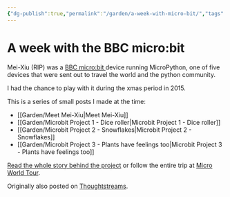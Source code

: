 ```yaml
---
{"dg-publish":true,"permalink":"/garden/a-week-with-micro-bit/","tags":["python","embedded","microbit"],"created":"2024-03-01T17:13:50.534+01:00","updated":"2024-03-03T11:41:50.188+01:00"}
---
```


# A week with the BBC micro:bit

Mei-Xiu (RIP) was a [BBC micro:bit ](https://www.bbc.co.uk/mediacentre/mediapacks/microbit)device running MicroPython, one of five devices that were sent out to travel the world and the python community.

I had the chance to play with it during the xmas period in 2015.

This is a series of small posts I made at the time:
* [[Garden/Meet Mei-Xiu\|Meet Mei-Xiu]]
* [[Garden/Microbit Project 1 - Dice roller\|Microbit Project 1 - Dice roller]]
* [[Garden/Microbit Project 2 - Snowflakes\|Microbit Project 2 - Snowflakes]]
* [[Garden/Microbit Project 3 - Plants have feelings too\|Microbit Project 3 - Plants have feelings too]]

[Read the whole story behind the project](http://microworldtour.github.io/about.html) or follow the entire trip at [Micro World Tour](https://microworldtour.github.io/microbit/meixiu.html).

Originally also posted on [Thoughtstreams](https://thoughtstreams.io/Geekfish/a-week-with-microbit/).

